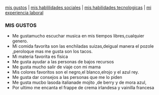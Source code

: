 [mis gustos](./misgustos.md) | [mis hablilidades sociales](./mishabilidadessociales.md) | [mis habilidades tecnologicas](./mishablidadestecnologicas.md) | [mi experiencia laboral](./miexperiencialaboral.md)

### MIS GUSTOS

- Me gustamucho escuchar musica en mis tiempos libres,cualquier genero.
- Mi comida favorita son las enchiladas suizas,deigual manera el pozole ,peroloque mas me gusta son los tacos.
- Mi materia favorita es fisica
- Me gusta ayudar a las personas de bajos recursos
- Me gusta mucho salir de viaje con mi mama
- Mis colores favoritos son el negro,el blanco,elrojo y el azul rey.
- Me gusta dar consejos a las personas que me lo piden
- Me gusta mucbo lasoda italianade mojito ,de berry y de mora azul,
- Por ultimo me encanta el frappe de crema irlandesa y vainilla francesa

